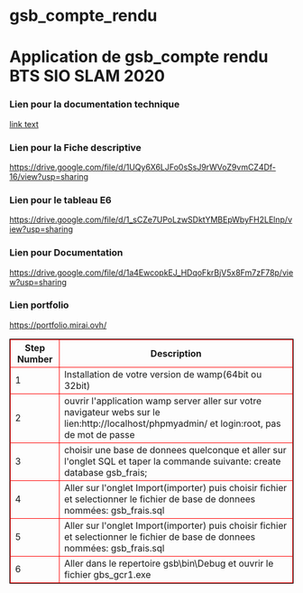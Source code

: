 # gsb_compte_rendu
<h1>Application de gsb_compte rendu BTS SIO SLAM 2020</h1>
<h3>Lien pour la documentation technique</h3>
<a href="url">link text</a>
<h3>Lien pour la Fiche descriptive</h3>
<a href="url">https://drive.google.com/file/d/1UQy6X6LJFo0sSsJ9rWVoZ9vmCZ4Df-16/view?usp=sharing</a>
<h3>Lien pour le tableau E6</h3>
<a href="url">https://drive.google.com/file/d/1_sCZe7UPoLzwSDktYMBEpWbyFH2LElnp/view?usp=sharing</a>
<h3>Lien pour Documentation</h3>
<a href="url">https://drive.google.com/file/d/1a4EwcopkEJ_HDqoFkrBjV5x8Fm7zF78p/view?usp=sharing</a>
<h3>Lien portfolio</h3>
<a href="url">https://portfolio.mirai.ovh/</a>
<table style="border:1px solid black;">
<tr>
   <th style="border:1px solid red;">Step Number</th>
   <th style="border:1px solid red;">Description</th>
</tr>
<tr>
   <td style="border:1px solid red;">1</td>
   <td style="border:1px solid red;">Installation de votre version de wamp(64bit ou 32bit)</td>
</tr>
<tr>
   <td style="border:1px solid red;">2</td>
   <td style="border:1px solid red;">ouvrir l'application wamp server aller sur votre navigateur webs sur le lien:http://localhost/phpmyadmin/ et login:root, pas de mot de passe</td>
</tr>
<tr>
   <td style="border:1px solid red;">3</td>
   <td style="border:1px solid red;">choisir une base de donnees quelconque et aller sur l'onglet SQL et taper la commande suivante: create database gsb_frais; </td>
</tr>
<tr>
   <td style="border:1px solid red;">4</td>
   <td style="border:1px solid red;">Aller sur l'onglet Import(importer) puis choisir fichier et selectionner le fichier de base de donnees nommées: gsb_frais.sql</td>
</tr>
<tr>
   <td style="border:1px solid red;">5</td>
   <td style="border:1px solid red;">Aller sur l'onglet Import(importer) puis choisir fichier et selectionner le fichier de base de donnees nommées: gsb_frais.sql</td>
</tr>
<tr>
   <td style="border:1px solid red;">6</td>
   <td style="border:1px solid red;">Aller dans le repertoire gsb\bin\Debug et ouvrir le fichier gbs_gcr1.exe</td>
</tr>
</table>
